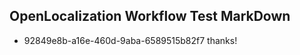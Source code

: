 ## OpenLocalization Workflow Test MarkDown
* 92849e8b-a16e-460d-9aba-6589515b82f7 
thanks!<!--HONumber=Mar16_HO4-->
